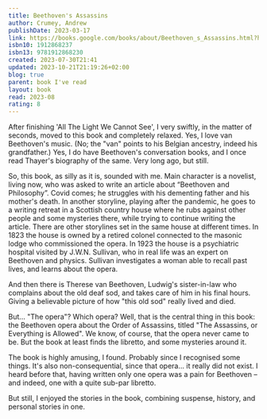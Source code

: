 ```yaml
---
title: Beethoven's Assassins
author: Crumey, Andrew
publishDate: 2023-03-17
link: https://books.google.com/books/about/Beethoven_s_Assassins.html?hl=&id=z0mMzwEACAAJ
isbn10: 1912868237
isbn13: 9781912868230
created: 2023-07-30T21:41
updated: 2023-10-21T21:19:26+02:00
blog: true
parent: book I've read
layout: book
read: 2023-08
rating: 8
---
```


After finishing 'All The Light We Cannot See', I very swiftly, in the matter of seconds, moved to this book and completely relaxed. Yes, I love van Beethoven's music. (No; the "van" points to his Belgian ancestry, indeed his grandfather.) Yes, I do have Beethoven's conversation books, and I once read Thayer's biography of the same. Very long ago, but still.

So, this book, as silly as it is, sounded with me. Main character is a novelist, living now, who was asked to write an article about “Beethoven and Philosophy”. Covid comes; he struggles with his dementing father and his mother's death. In another storyline, playing after the pandemic, he goes to a writing retreat in a Scottish country house where he rubs against other people and some mysteries there, while trying to continue writing the article. There are other storylines set in the same house at different times. In 1823 the house is owned by a retired colonel connected to the masonic lodge who commissioned the opera. In 1923 the house is a psychiatric hospital visited by J.W.N. Sullivan, who in real life was an expert on Beethoven and physics. Sullivan investigates a woman able to recall past lives, and learns about the opera.

And then there is Therese van Beethoven, Ludwig's sister-in-law who complains about the old deaf sod, and takes care of him in his final hours. Giving a believable picture of how "this old sod" really lived and died.

But... "The opera"? Which opera? Well, that is the central thing in this book: the Beethoven opera about the Order of Assassins, titled "The Assassins, or Everything is Allowed". We know, of course, that the opera never came to be. But the book at least finds the libretto, and some mysteries around it.

The book is highly amusing, I found. Probably since I recognised some things. It's also non-consequential, since that opera... it really did not exist. I heard before that, having written only one opera was a pain for Beethoven – and indeed, one with a quite sub-par libretto. 

But still, I enjoyed the stories in the book, combining suspense, history, and personal stories in one.